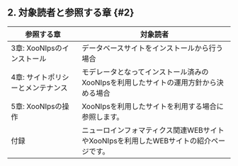 ## 2. 対象読者と参照する章 {#2}

| 参照する章 | 対象読者 |
| --- | --- |
| 3章: XooNIpsのインストール | データベースサイトをインストールから行う場合 |
| 4章: サイトポリシーとメンテナンス | モデレータとなってインストール済みのXooNIpsを利用したサイトの運用方針から決める場合 |
| 5章: XooNIpsの操作 | XooNIpsを利用したサイトを利用する場合に参照します。 |
| 付録 | ニューロインフォマティクス関連WEBサイトやXooNIpsを利用したWEBサイトの紹介ページです。 |
